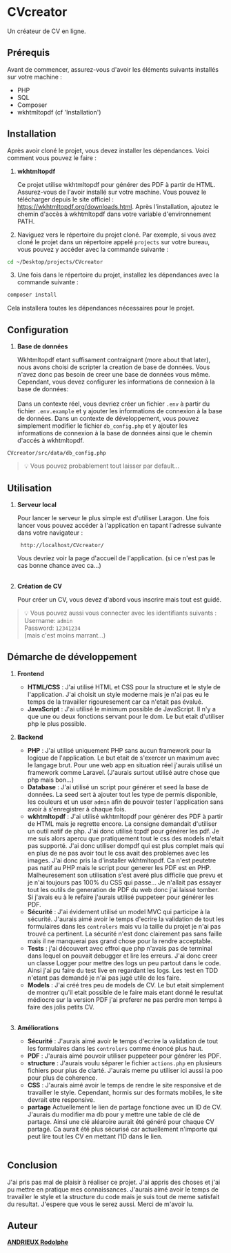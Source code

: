 # CVcreator

Un créateur de CV en ligne.

## Prérequis

Avant de commencer, assurez-vous d'avoir les éléments suivants installés sur votre machine :

- PHP
- SQL
- Composer
- wkhtmltopdf (cf 'Installation')

## Installation

Après avoir cloné le projet, vous devez installer les dépendances. Voici comment vous pouvez le faire :

1. **wkhtmltopdf**

   Ce projet utilise wkhtmltopdf pour générer des PDF à partir de HTML. Assurez-vous de l'avoir installé sur votre machine. Vous pouvez le télécharger depuis le site officiel : https://wkhtmltopdf.org/downloads.html. Après l'installation, ajoutez le chemin d'accès à wkhtmltopdf dans votre variable d'environnement PATH.


2. Naviguez vers le répertoire du projet cloné. Par exemple, si vous avez cloné le projet dans un répertoire appelé `projects` sur votre bureau, vous pouvez y accéder avec la commande suivante :

```bash
cd ~/Desktop/projects/CVcreator
```

3. Une fois dans le répertoire du projet, installez les dépendances avec la commande suivante :

```bash
composer install
```
Cela installera toutes les dépendances nécessaires pour le projet.


## Configuration

1. **Base de données**

   Wkhtmltopdf etant suffisament contraignant (more about that later), nous avons choisi de scripter la creation de base de données. Vous n'avez donc pas besoin de creer une base de données vous même.
Cependant, vous devez configurer les informations de connexion à la base de données:<br><br>
Dans un contexte réel, vous devriez créer un fichier `.env` à partir du fichier `.env.example` et y ajouter les informations de connexion à la base de données.
Dans un contexte de développement, vous pouvez simplement modifier le fichier `db_config.php` et y ajouter les informations de connexion à la base de données ainsi que le chemin d'accés à wkhtmltopdf.
```
CVcreator/src/data/db_config.php
```
> 💡  Vous pouvez probablement tout laisser par default...

## Utilisation

1. **Serveur local**

   Pour lancer le serveur le plus simple est d'utiliser Laragon. Une fois lancer vous pouvez accéder à l'application en tapant l'adresse suivante dans votre navigateur :

   ```
    http://localhost/CVcreator/
    ```
    Vous devriez voir la page d'accueil de l'application. (si ce n'est pas le cas bonne chance avec ca...)<br><br>

2. **Création de CV**

   Pour créer un CV, vous devez d'abord vous inscrire mais tout est guidé.
> 💡  Vous pouvez aussi vous connecter avec les identifiants suivants :<br> Username: `admin`<br> Password: `12341234`<br> (mais c'est moins marrant...)

## Démarche de développement

1. **Frontend**

   - **HTML/CSS** : J'ai utilisé HTML et CSS pour la structure et le style de l'application. J'ai choisit un style moderne mais je n'ai pas eu le temps de la travailler rigouresement car ca n'etait pas évalué.
   - **JavaScript** : J'ai utilisé le minimum possible de JavaScript. Il n'y a que une ou deux fonctions servant pour le dom. Le but etait d'utiliser php le plus possible.
   
2. **Backend**

    - **PHP** : J'ai utilisé uniquement PHP sans aucun framework pour la logique de l'application. Le but etait de s'exercer un maximum avec le langage brut. Pour une web app en situation réel j'aurais utilisé un framework comme Laravel. (J'aurais surtout utilisé autre chose que php mais bon...)
    - **Database** : J'ai utilisé un script pour générer et seed la base de données. La seed sert à ajouter tout les type de permis disponible, les couleurs et un user `admin` afin de pouvoir tester l'application sans avoir à s'enregistrer à chaque fois.
    - **wkhtmltopdf** : J'ai utilisé wkhtmltopdf pour générer des PDF à partir de HTML mais je regrette encore. La consigne demandait d'utiliser un outil natif de php. J'ai donc utilisé tcpdf pour générer les pdf. Je me suis alors apercu que pratiquement tout le css des models n'etait pas supporté. J'ai donc utiliser dompdf qui est plus complet mais qui en plus de ne pas avoir tout le css avait des problemes avec les images. J'ai donc pris la d'installer wkhtmltopdf. Ca n'est peutetre pas natif au PHP mais le script pour generer les PDF est en PHP. Malheuresement son utilisation s'est averé plus difficile que prevu et je n'ai toujours pas 100% du CSS qui passe... Je n'allait pas essayer tout les outils de generation de PDF du web donc j'ai laissé tomber. Si j'avais eu à le refaire j'aurais utilisé puppeteer pour générer les PDF. 
    - **Sécurité** : J'ai évidement utilisé un model MVC qui participe à la sécurité. J'aurais aimé avoir le temps d'ecrire la validation de tout les formulaires dans les `controlers` mais vu la taille du projet je n'ai pas trouvé ca pertinent. La sécurité n'est donc clairement pas sans faille mais il ne manquerai pas grand chose pour la rendre acceptable.
    - **Tests** : j'ai découvert avec effroi que php n'avais pas de terminal dans lequel on pouvait debugger et lire les erreurs. J'ai donc creer un classe Logger pour mettre des logs un peu partout dans le code. Ainsi j'ai pu faire du test live en regardant les logs. Les test en TDD n'etant pas demandé je n'ai pas jugé utile de les faire.
    - **Models** : J'ai créé tres peu de models de CV. Le but etait simplement de montrer qu'il etait possible de le faire mais etant donné le resultat médiocre sur la version PDF j'ai preferer ne pas perdre mon temps à faire des jolis petits CV.<br><br>

3. **Améliorations**

   - **Sécurité** : J'aurais aimé avoir le temps d'ecrire la validation de tout les formulaires dans les `controlers` comme énoncé plus haut.
   - **PDF** : J'aurais aimé pouvoir utiliser puppeteer pour générer les PDF.
   - **structure** : J'aurais voulu séparer le fichier `actions.php` en plusieurs fichiers pour plus de clarté. J'aurais meme pu utiliser ici aussi la poo pour plus de coherence.
   - **CSS** : J'aurais aimé avoir le temps de rendre le site responsive et de travailler le style. Cependant, hormis sur des formats mobiles, le site devrait etre responsive.
   - **partage** Actuellement le lien de partage fonctione avec un ID de CV. J'aurais du modifier ma db pour y mettre une table de clé de partage. Ainsi une clé aléaroire aurait été généré pour chaque CV partagé. Ca aurait été plus sécurisé car actuellement n'importe qui peut lire tout les CV en mettant l'ID dans le lien.<br><br>
   
## Conclusion

J'ai pris pas mal de plaisir à réaliser ce projet. J'ai appris des choses et j'ai pu mettre en pratique mes connaissances. J'aurais aimé avoir le temps de travailler le style et la structure du code mais je suis tout de meme satisfait du resultat. J'espere que vous le serez aussi. Merci de m'avoir lu.

## Auteur

**[ANDRIEUX Rodolphe](https://github.com/RodolpheANDRIEUX)**